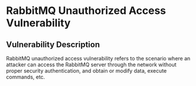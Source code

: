 # RabbitMQ Unauthorized Access Vulnerability

## Vulnerability Description

RabbitMQ unauthorized access vulnerability refers to the scenario where an attacker can access the RabbitMQ server through the network without proper security authentication, and obtain or modify data, execute commands, etc.